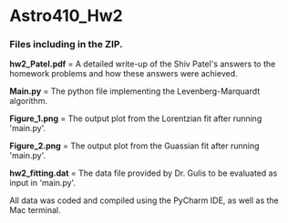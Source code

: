# Astro410_Hw2
### Files including in the ZIP. <break>
  
**hw2_Patel.pdf** = A detailed write-up of the Shiv Patel's answers to the homework problems and how these answers were achieved. 
  
**Main.py** = The python file implementing the Levenberg-Marquardt algorithm. 

**Figure_1.png** = The output plot from the Lorentzian fit after running 'main.py'. 
  
**Figure_2.png** = The output plot from the Guassian fit after running 'main.py'. 
  
**hw2_fitting.dat** = The data file provided by Dr. Gulis to be evaluated as input in 'main.py'. 

All data was coded and compiled using the PyCharm IDE, as well as the Mac terminal.
